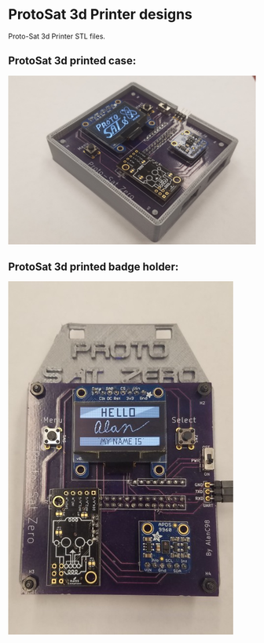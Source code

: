 # ProtoSat 3d Printer designs
Proto-Sat 3d Printer STL files.

## ProtoSat 3d printed case:
![ProtoSatZero with 3d printed case](/images/protosatzerocase1.jpg)

## ProtoSat 3d printed badge holder:
![ProtoSatZero with 3d printed badge holder](/images/protosatzerobadge1.jpg)
